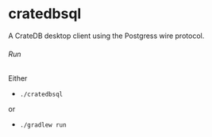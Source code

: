 # cratedbsql
A CrateDB desktop client using the Postgress wire protocol.

###### Run

Either
 
- `./cratedbsql`

or

- `./gradlew run`

